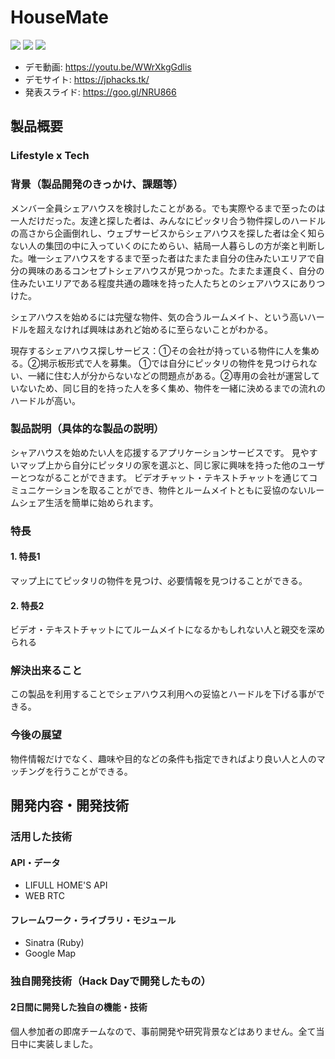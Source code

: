 # HouseMate
![](https://jphacks.tk/for_github/01.png)
![](https://jphacks.tk/for_github/02.png)
![](https://jphacks.tk/for_github/03.png)

- デモ動画: https://youtu.be/WWrXkgGdlis
- デモサイト: https://jphacks.tk/
- 発表スライド: https://goo.gl/NRU866

## 製品概要
### Lifestyle x Tech
### 背景（製品開発のきっかけ、課題等）
メンバー全員シェアハウスを検討したことがある。でも実際やるまで至ったのは一人だけだった。友達と探した者は、みんなにピッタリ合う物件探しのハードルの高さから企画倒れし、ウェブサービスからシェアハウスを探した者は全く知らない人の集団の中に入っていくのにためらい、結局一人暮らしの方が楽と判断した。唯一シェアハウスをするまで至った者はたまたま自分の住みたいエリアで自分の興味のあるコンセプトシェアハウスが見つかった。たまたま運良く、自分の住みたいエリアである程度共通の趣味を持った人たちとのシェアハウスにありつけた。

シェアハウスを始めるには完璧な物件、気の合うルームメイト、という高いハードルを超えなければ興味はあれど始めるに至らないことがわかる。

現存するシェアハウス探しサービス：①その会社が持っている物件に人を集める。②掲示板形式で人を募集。
①では自分にピッタリの物件を見つけられない、一緒に住む人が分からないなどの問題点がある。②専用の会社が運営していないため、同じ目的を持った人を多く集め、物件を一緒に決めるまでの流れのハードルが高い。

### 製品説明（具体的な製品の説明）
シャアハウスを始めたい人を応援するアプリケーションサービスです。
見やすいマップ上から自分にピッタリの家を選ぶと、同じ家に興味を持った他のユーザーとつながることができます。
ビデオチャット・テキストチャットを通じてコミュニケーションを取ることができ、物件とルームメイトともに妥協のないルームシェア生活を簡単に始められます。

### 特長

#### 1. 特長1
マップ上にてピッタリの物件を見つけ、必要情報を見つけることができる。

#### 2. 特長2
ビデオ・テキストチャットにてルームメイトになるかもしれない人と親交を深められる

### 解決出来ること
この製品を利用することでシェアハウス利用への妥協とハードルを下げる事ができる。

### 今後の展望
物件情報だけでなく、趣味や目的などの条件も指定できればより良い人と人のマッチングを行うことができる。

## 開発内容・開発技術
### 活用した技術
#### API・データ
- LIFULL HOME'S API
- WEB RTC

#### フレームワーク・ライブラリ・モジュール
- Sinatra (Ruby)
- Google Map

### 独自開発技術（Hack Dayで開発したもの）
#### 2日間に開発した独自の機能・技術
個人参加者の即席チームなので、事前開発や研究背景などはありません。全て当日中に実装しました。
